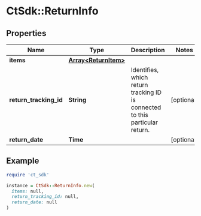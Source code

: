 # CtSdk::ReturnInfo

## Properties

| Name | Type | Description | Notes |
| ---- | ---- | ----------- | ----- |
| **items** | [**Array&lt;ReturnItem&gt;**](ReturnItem.md) |  |  |
| **return_tracking_id** | **String** | Identifies, which return tracking ID is connected to this particular return. | [optional] |
| **return_date** | **Time** |  | [optional] |

## Example

```ruby
require 'ct_sdk'

instance = CtSdk::ReturnInfo.new(
  items: null,
  return_tracking_id: null,
  return_date: null
)
```

